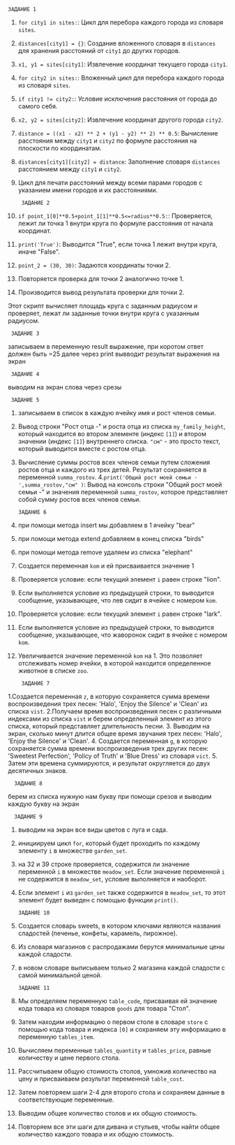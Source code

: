     ЗАДАНИЕ 1

1. `for city1 in sites:`: Цикл для перебора каждого города из словаря `sites`.
2. `distances[city1] = {}`: Создание вложенного словаря в `distances` для хранения расстояний от `city1` до других городов.
3. `x1, y1 = sites[city1]`: Извлечение координат текущего города `city1`.
4. `for city2 in sites:`: Вложенный цикл для перебора каждого города из словаря `sites`.
5. `if city1 != city2:`: Условие исключения расстояния от города до самого себя.
6. `x2, y2 = sites[city2]`: Извлечение координат другого города `city2`.
7. `distance = ((x1 - x2) ** 2 + (y1 - y2) ** 2) ** 0.5`: Вычисление расстояния между `city1` и `city2` по формуле расстояния на плоскости по координатам.
8. `distances[city1][city2] = distance`: Заполнение словаря `distances` расстоянием между `city1` и `city2`.
9. Цикл для печати расстояний между всеми парами городов с указанием имени городов и их расстояниями.

        ЗАДАНИЕ 2
   
1. `if point_1[0]**0.5+point_1[1]**0.5<=radius**0.5:`: Проверяется, лежит ли точка 1 внутри круга по формуле расстояния от начала координат.
2. `print('True')`: Выводится "True", если точка 1 лежит внутри круга, иначе "False".
3. `point_2 = (30, 30)`: Задаются координаты точки 2.
4. Повторяется проверка для точки 2 аналогично точке 1.
5. Производится вывод результата проверки для точки 2.

Этот скрипт вычисляет площадь круга с заданным радиусом и проверяет, лежат ли заданные точки внутри круга с указанным радиусом.

     ЗАДАНИЕ 3

записываем в переменную result выражение, при коротом ответ должен быть =25
далее через print вывводит результат выражения на экран

     ЗАДАНИЕ 4

выводим на экран слова через срезы

     ЗАДАНИЕ 5

1. записываем в список в каждую ячейку имя и рост членов семьи. 
2. Вывод строки "Рост отца -" и роста отца из списка `my_family_height`, который находится во втором элементе (индекс `[1]`) и втором значении (индекс `[1]`) внутреннего списка. `"см"` - это просто текст, который выводится вместе с ростом отца.
3. Вычисление суммы ростов всех членов семьи путем сложения ростов отца и каждого из трех детей. Результат сохраняется в переменной `summa_rostov`.
4.`print('Общий рост моей семьи -',summa_rostov,"см" )`: Вывод на консоль строки "Общий рост моей семьи -" и значения переменной `summa_rostov`, которое представляет собой сумму ростов всех членов семьи.

       ЗАДАНИЕ 6

1. при помощи метода insert мы добавляем в 1 ячейку "bear"
2. при помощи метода extend добавляем в конец списка "birds"
3. при помощи метода remove удаляем из списка "elephant"
4. Создается переменная `kom` и ей присваивается значение 1
5. Проверяется условие: если текущий элемент `i` равен строке "lion".
6. Если выполняется условие из предыдущей строки, то выводится сообщение, указывающее, что лев сидит в ячейке с номером `kom`.
7. Проверяется условие: если текущий элемент `i` равен строке "lark".
8. Если выполняется условие из предыдущей строки, то выводится сообщение, указывающее, что жаворонок сидит в ячейке с номером `kom`.
9. Увеличивается значение переменной `kom` на 1. Это позволяет отслеживать номер ячейки, в которой находится определенное животное в списке `zoo`.
  
        ЗАДАНИЕ 7

1.Создается переменная `z`, в которую сохраняется сумма времени воспроизведения трех песен: 'Halo', 'Enjoy the Silence' и 'Clean' из списка `vist`.
2.Получаем время воспроизведения песен с различными индексами из списка `vist` и берем определенный элемент из этого списка, который представляет длительность песни.
3. Выводим на экран, сколько минут длится общее время звучания трех песен: 'Halo', 'Enjoy the Silence' и 'Clean'.
4. Создается переменная `g`, в которую сохраняется сумма времени воспроизведения трех других песен: 'Sweetest Perfection', 'Policy of Truth' и 'Blue Dress' из словаря `vict`.
5. Затем эти времена суммируются, и результат округляется до двух десятичных знаков.

      ЗАДАНИЕ 8

берем из списка нужную нам букву при помощи срезов и выводим каждую букву на экран

      ЗАДАНИЕ 9

1. выводим на экран все виды цветов с луга и сада.
2. инициируем цикл `for`, который будет проходить по каждому элементу `i` в множестве `garden_set`.
3. на 32 и 39 строке проверяется, содержится ли значение переменной `i` в множестве `meadow_set`. Если значение переменной `i` не содержится в `meadow_set`, условие выполняется и наоборот.
4. Если элемент `i` из `garden_set` также содержится в `meadow_set`, то этот элемент будет выведен с помощью функции `print()`.
   
       ЗАДАНИЕ 10

1. Создается словарь sweets, в котором ключами являются названия сладостей (печенье, конфеты, карамель, пирожное).
2. Из словаря магазинов с распродажами берутся минимальные цены каждой сладости.
3. в новом словаре выписываем только 2 магазина каждой сладости с самой минимальной ценой.
   
       ЗАДАНИЕ 11

1. Мы определяем переменную `table_code`, присваивая ей значение кода товара из словаря товаров `goods` для товара "Стол".
2. Затем находим информацию о первом столе в словаре `store` с помощью кода товара и индекса `[0]` и сохраняем эту информацию в переменную `tables_item`.
3. Вычисляем переменные `tables_quantity` и `tables_price`, равные количеству и цене первого стола.
4. Рассчитываем общую стоимость столов, умножив количество на цену и присваиваем результат переменной `table_cost`.
5. Затем повторяем шаги 2-4 для второго стола и сохраняем данные в соответствующие переменные.
6. Выводим общее количество столов и их общую стоимость.
7. Повторяем все эти шаги для дивана и стульев, чтобы найти общее количество каждого товара и их общую стоимость.
